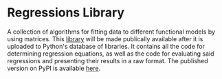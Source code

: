 # Regressions Library

A collection of algorithms for fitting data to different functional models by using matrices. This [library](https://github.com/jtreeves/regressions_library) will be made publically available after it is uploaded to Python's database of libraries. It contains all the code for determining regression equations, as well as the code for evaluating said regressions and presenting their results in a raw format. The published version on PyPI is available [here](https://pypi.org/project/regressions/).